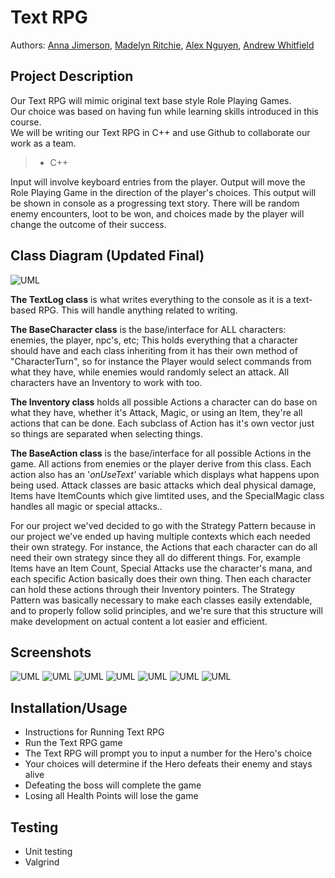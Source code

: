 

 
# Text RPG
 
  Authors: [Anna Jimerson](https://github.com/pinacoladakitten), 
[Madelyn Ritchie](https://github.com/madiritc0), 
[Alex Nguyen](https://github.com/AlexPNguyen414), 
[Andrew Whitfield](https://github.com/aewhitfield90) 
 
 
## Project Description
Our Text RPG will mimic original text base style Role Playing Games.  
Our choice was based on having fun while learning skills introduced in this course.  
We will be writing our Text RPG in C++ and use Github to collaborate our work as a team.  
>	* C++  

Input will involve keyboard entries from the player. Output will move the Role Playing Game in the direction of the player's choices. This output will be shown in console as a progressing text story. There will be random enemy encounters, loot to be won, and choices made by the player will change the outcome of their success.  
   

## Class Diagram (Updated Final)
![UML](https://github.com/cs100/final-project-ajime038-awhit078-mritc003-nnguy414/blob/fb4660f18568b5f19425e96618c2f444f0ad7e32/Final%20Game%20Project%20UML.png)

**The TextLog class** is what writes everything to the console as it is a text-based RPG. This will handle anything related to writing.

**The BaseCharacter class** is the base/interface for ALL characters: enemies, the player, npc's, etc; This holds everything that a character should have and 
each class inheriting from it has their own method of "CharacterTurn", so for instance the Player would select commands from what they have, while enemies would
randomly select an attack. All characters have an Inventory to work with too.

**The Inventory class** holds all possible Actions a character can do base on what they have, whether it's Attack, Magic, or using an Item, they're all actions that can be done. Each 
subclass of Action has it's own vector just so things are separated when selecting things.

**The BaseAction class** is the base/interface for all possible Actions in the game. All actions from enemies or the player derive from this class. Each action also has
an '*onUseText'* variable which displays what happens upon being used. Attack classes are basic attacks which deal physical damage, Items have ItemCounts which give limtited
uses, and the SpecialMagic class handles all magic or special attacks..

For our project we'ved decided to go with the Strategy Pattern because in our project we've ended up having multiple contexts which each needed
their own strategy. For instance, the Actions that each character can do all need their own strategy since they all do different things. For,
example Items have an Item Count, Special Attacks use the character's mana, and each specific Action basically does their own thing. Then each
character can hold these actions through their Inventory pointers. The Strategy Pattern was basically necessary to make each classes easily extendable,
and to properly follow solid principles, and we're sure that this structure will make development on actual content a lot easier and efficient.
 
 
 ## Screenshots
 ![UML](https://github.com/cs100/final-project-ajime038-awhit078-mritc003-nnguy414/blob/fb4660f18568b5f19425e96618c2f444f0ad7e32/TextRPG1.png)
 ![UML](https://github.com/cs100/final-project-ajime038-awhit078-mritc003-nnguy414/blob/fb4660f18568b5f19425e96618c2f444f0ad7e32/TextRPG1.png)
 ![UML](https://github.com/cs100/final-project-ajime038-awhit078-mritc003-nnguy414/blob/fb4660f18568b5f19425e96618c2f444f0ad7e32/TextRPG2.png)
 ![UML](https://github.com/cs100/final-project-ajime038-awhit078-mritc003-nnguy414/blob/fb4660f18568b5f19425e96618c2f444f0ad7e32/TextRPG3.png)
 ![UML](https://github.com/cs100/final-project-ajime038-awhit078-mritc003-nnguy414/blob/fb4660f18568b5f19425e96618c2f444f0ad7e32/TextRPG4.png)
 ![UML](https://github.com/cs100/final-project-ajime038-awhit078-mritc003-nnguy414/blob/fb4660f18568b5f19425e96618c2f444f0ad7e32/TextRPG5.png)
 ![UML](https://github.com/cs100/final-project-ajime038-awhit078-mritc003-nnguy414/blob/fb4660f18568b5f19425e96618c2f444f0ad7e32/TextRPG6.png)
 ## Installation/Usage
 - Instructions for Running Text RPG
 - Run the Text RPG game
 - The Text RPG will prompt you to input a number for the Hero's choice
 - Your choices will determine if the Hero defeats their enemy and stays alive
 - Defeating the boss will complete the game
 - Losing all Health Points will lose the game
 ## Testing
 - Unit testing
 - Valgrind

